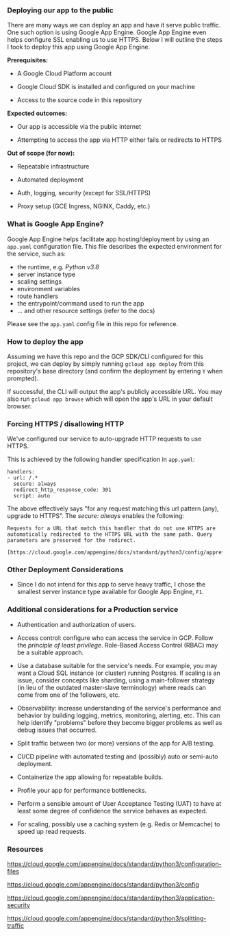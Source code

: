 ### Deploying our app to the public
There are many ways we can deploy an app and have it serve public traffic.
One such option is using Google App Engine. Google App Engine even helps configure SSL enabling us to use HTTPS.
Below I will outline the steps I took to deploy this app using Google App Engine.

**Prerequisites:**

* A Google Cloud Platform account

* Google Cloud SDK is installed and configured on your machine

* Access to the source code in this repository

**Expected outcomes:**

* Our app is accessible via the public internet

* Attempting to access the app via HTTP either fails or redirects to HTTPS

**Out of scope (for now):**

* Repeatable infrastructure

* Automated deployment

* Auth, logging, security (except for SSL/HTTPS)

* Proxy setup (GCE Ingress, NGINX, Caddy, etc.)

### What is Google App Engine?
Google App Engine helps facilitate app hosting/deployment by using an `app.yaml`
configuration file. This file describes the expected environment for the service, such as:

- the runtime, e.g. _Python v3.8_
- server instance type
- scaling settings
- environment variables
- route handlers
- the entrypoint/command used to run the app
- ... and other resource settings (refer to the docs)

Please see the `app.yaml` config file in this repo for reference.

### How to deploy the app

Assuming we have this repo and the GCP SDK/CLI configured for this project, we can deploy by simply running `gcloud app deploy` from this repository's base directory (and confirm the deployment by entering `Y` when prompted).

If successful, the CLI will output the app's publicly accessible URL. You may also run `gcloud app browse` which will open the app's URL in your default browser.

### Forcing HTTPS / disallowing HTTP

We've configured our service to auto-upgrade HTTP requests to use HTTPS.

This is achieved by the following handler specification in `app.yaml`:
```
handlers:
- url: /.*
  secure: always
  redirect_http_response_code: 301
  script: auto
```

The above effectively says "for any request matching this url pattern (any), upgrade to HTTPS". The _secure: always_ enables the following:

```
Requests for a URL that match this handler that do not use HTTPS are automatically redirected to the HTTPS URL with the same path. Query parameters are preserved for the redirect.

[https://cloud.google.com/appengine/docs/standard/python3/config/appref#handlers_http_headers]
```


### Other Deployment Considerations

* Since I do not intend for this app to serve heavy traffic, I chose the smallest server instance type available for Google App Engine, `F1`.

### Additional considerations for a Production service

* Authentication and authorization of users.

* Access control: configure who can access the service in GCP. Follow the _principle of least privilege_. Role-Based Access Control (RBAC) may be a suitable approach.

* Use a database suitable for the service's needs. For example, you may want a Cloud SQL instance (or cluster) running Postgres. If scaling is an issue, consider concepts like sharding, using a main-follower strategy (in lieu of the outdated master-slave terminology) where reads can come from one of the followers, etc.

* Observability: increase understanding of the service's performance and behavior by building logging, metrics, monitoring, alerting, etc. This can help identify "problems" before they become bigger problems as well as debug issues that occurred.

* Split traffic between two (or more) versions of the app for A/B testing.

* CI/CD pipeline with automated testing and (possibly) auto or semi-auto deployment.

* Containerize the app allowing for repeatable builds.

* Profile your app for performance bottlenecks.

* Perform a sensible amount of User Acceptance Testing (UAT) to have at least some degree of confidence the service behaves as expected.

* For scaling, possibly use a caching system (e.g. Redis or Memcache) to speed up read requests.


### Resources

https://cloud.google.com/appengine/docs/standard/python3/configuration-files

https://cloud.google.com/appengine/docs/standard/python3/config

https://cloud.google.com/appengine/docs/standard/python3/application-security

https://cloud.google.com/appengine/docs/standard/python3/splitting-traffic